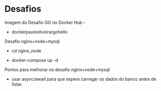 # Desafios

Imagem do Desafio GO no Docker Hub -

 - dockerpaulooliveira/gohello
 
 

Desafio nginx+node+mysql

  - cd nginx_node

  - docker-compose up -d


  
Pontos para melhorar no desafio nginx+node+mysql
  
  - usar async/await para que espere carregar os dados do banco antes de listar. 

